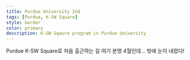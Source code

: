 ```yaml
---
title: Purdue University 2nd
tags: [Purdue, K-SW Square]
style: border
color: primary
description: K-SW Sqaure program in Purdue University
---
```


Purdue K-SW Square로 처음 출근하는 길
여기 분명 4월인데... 밖에 눈이 내렸다!